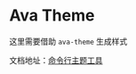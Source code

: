 # Ava Theme

这里需要借助 `ava-theme` 生成样式

文档地址：[命令行主题工具](http://192.168.199.249:8080/#/zh-CN/component/custom-theme#ming-ling-xing-zhu-ti-gong-ju)
